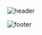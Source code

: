 ![header](https://capsule-render.vercel.app/api?type=wave&color=auto&height=200&section=header&text=김민지(Minji%20Kim)&fontSize=80)

![footer](https://capsule-render.vercel.app/api?section=footer&color=auto)
